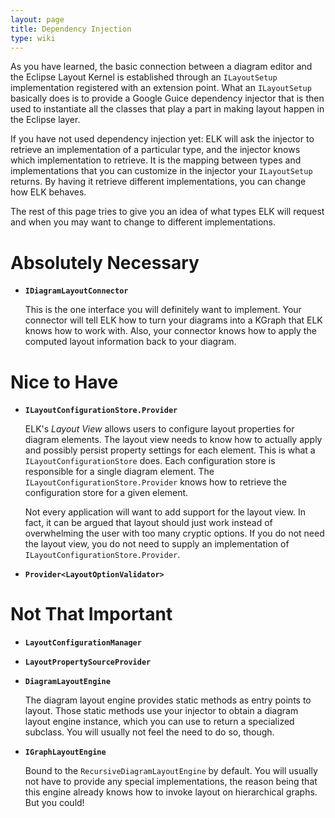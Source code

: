 ```yaml
---
layout: page
title: Dependency Injection
type: wiki
---
```

As you have learned, the basic connection between a diagram editor and the Eclipse Layout Kernel is established through an `ILayoutSetup` implementation registered with an extension point. What an `ILayoutSetup` basically does is to provide a Google Guice dependency injector that is then used to instantiate all the classes that play a part in making layout happen in the Eclipse layer.

If you have not used dependency injection yet: ELK will ask the injector to retrieve an implementation of a particular type, and the injector knows which implementation to retrieve. It is the mapping between types and implementations that you can customize in the injector your `ILayoutSetup` returns. By having it retrieve different implementations, you can change how ELK behaves.

The rest of this page tries to give you an idea of what types ELK will request and when you may want to change to different implementations.

# Absolutely Necessary

* **`IDiagramLayoutConnector`**

  This is the one interface you will definitely want to implement. Your connector will tell ELK how to turn your diagrams into a KGraph that ELK knows how to work with. Also, your connector knows how to apply the computed layout information back to your diagram.

# Nice to Have

* **`ILayoutConfigurationStore.Provider`**

  ELK's _Layout View_ allows users to configure layout properties for diagram elements. The layout view needs to know how to actually apply and possibly persist property settings for each element. This is what a `ILayoutConfigurationStore` does. Each configuration store is responsible for a single diagram element. The `ILayoutConfigurationStore.Provider` knows how to retrieve the configuration store for a given element.

  Not every application will want to add support for the layout view. In fact, it can be argued that layout should just work instead of overwhelming the user with too many cryptic options. If you do not need the layout view, you do not need to supply an implementation of `ILayoutConfigurationStore.Provider`.

* **`Provider<LayoutOptionValidator>`**

# Not That Important

* **`LayoutConfigurationManager`**

* **`LayoutPropertySourceProvider`**

* **`DiagramLayoutEngine`**

  The diagram layout engine provides static methods as entry points to layout. Those static methods use your injector to obtain a diagram layout engine instance, which you can use to return a specialized subclass. You will usually not feel the need to do so, though.

* **`IGraphLayoutEngine`**

  Bound to the `RecursiveDiagramLayoutEngine` by default. You will usually not have to provide any special implementations, the reason being that this engine already knows how to invoke layout on hierarchical graphs. But you could!
